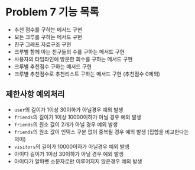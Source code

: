 # Problem 7 기능 목록
- 추천 점수를 구하는 메서드 구현
- 모든 크루를 구하는 메서드 구현
- 친구 그래프 자료구조 구현
- 크루별 함께 아는 친구들의 수를 구하는 메서드 구현
- 사용자의 타임라인에 방문한 회수를 구하는 메서드 구현
- 크루별 추천점수 구하는 메서드 구현
- 크루별 추천점수로 추천리스트 구하는 메서드 구현 (추천점수 0제외)

## 제한사항 예외처리
- `user`의 길이가 1이상 30이하가 아닐경우 예외 발생
- `friends`의 길이가 1이상 10000이하가 아닐 경우 예외 발생
- `friends`의 원소 값이 2개가 아닐 경우 예외 발생
- `friends`의 원소 값이 인덱스 구분 없이 중복될 경우 예외 발생 (집합을 비교한다는 의미)
- `visitors`의 길이가 10000이하가 아닐경우 예외 발생
- 아이디 길이가 1이상 30이하가 아닐 경우 예외 발생
- 아이디가 알파벳 소문자로만 이루어지지 않은경우 예외 발생